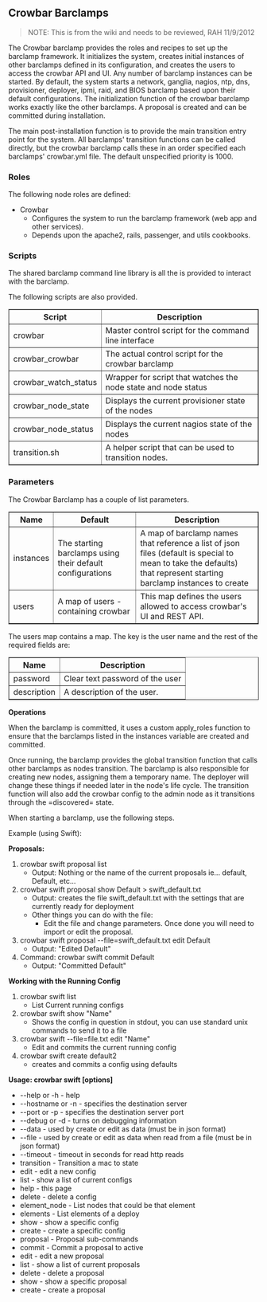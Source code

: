 ## Crowbar Barclamps

> NOTE: This is from the wiki and needs to be reviewed, RAH 11/9/2012

The Crowbar barclamp provides the roles and recipes to set up the barclamp framework.
It initializes the system, creates initial instances of other barclamps defined in its configuration, and creates the users to access the crowbar API and UI. Any number of barclamp instances can be started. By default, the system starts a network, ganglia, nagios, ntp, dns, provisioner, deployer, ipmi, raid, and BIOS barclamp based upon their default configurations. The initialization function of the crowbar barclamp works exactly like the other barclamps. A proposal is created and can be committed during installation.

The main post-installation function is to provide the main transition entry point for the system. All barclamps' transition functions can be called directly, but the crowbar barclamp calls these in an order specified each barclamps' crowbar.yml file. The default unspecified priority is 1000. 

### Roles

The following node roles are defined:

   * Crowbar 
      * Configures the system to run the barclamp framework (web app and other services).
      * Depends upon the apache2, rails, passenger, and utils cookbooks.

### Scripts

The shared barclamp command line library is all the is provided to interact with the barclamp.

The following scripts are also provided.

<table border=1>
  <tr><th>Script</th><th>Description</td></tr>
  <tr>
    <td>crowbar</td>
    <td>Master control script for the command line interface</td></tr>
  <tr>
    <td>crowbar_crowbar</td>
    <td>The actual control script for the crowbar barclamp</td></tr>
  <tr>
    <td>crowbar_watch_status</td>
    <td>Wrapper for script that watches the node state and node status</td></tr>
  <tr>
    <td>crowbar_node_state</td>
    <td>Displays the current provisioner state of the nodes</td></tr>
  <tr>
    <td>crowbar_node_status</td>
    <td>Displays the current nagios state of the nodes</td></tr>
  <tr>
    <td>transition.sh</td>
    <td>A helper script that can be used to transition nodes.</td></tr>
</table>

### Parameters

The Crowbar Barclamp has a couple of list parameters.

<table border=1>
  <tr><th>Name</th><th>Default</th><th>Description</th></tr>
  <tr><td>instances</td><td>The starting barclamps using their default configurations</td><td>A map of barclamp names that reference a list of json files (default is special to mean to take the defaults) that represent starting barclamp instances to create</td></tr>
  <tr><td>users</td><td>A map of users - containing crowbar</td><td>This map defines the users allowed to access crowbar's UI and REST API.</td></tr>
</table>

The users map contains a map. The key is the user name and the rest of the required fields are:

<table border=1>
  <tr><th>Name</th><th>Description</th></tr>
  <tr><td>password</td><td>Clear text password of the user</td></tr>
  <tr><td>description</td><td>A description of the user.</td></tr>
</table>

**Operations**

When the barclamp is committed, it uses a custom apply_roles function to ensure that the barclamps listed in the instances variable are created and committed.

Once running, the barclamp provides the global transition function that calls other barclamps as nodes transition. The barclamp is also responsible for creating new nodes, assigning them a temporary name. The deployer will change these things if needed later in the node's life cycle. The transition function will also add the crowbar config to the admin node as it transitions through the =discovered= state.

When starting a barclamp, use the following steps.

Example (using Swift):

**Proposals:**

   1. crowbar swift proposal list 
      - Output: Nothing or the name of the current proposals ie... default, Default, etc...
   2. crowbar swift proposal show Default &gt; swift_default.txt 
      - Output: creates the file swift_default.txt with the settings that are currently ready for deployment
      - Other things you can do with the file: 
         + Edit the file and change parameters. Once done you will need to import or edit the proposal.
   3. crowbar swift proposal --file=swift_default.txt edit Default 
      - Output: "Edited Default"
   4. Command: crowbar swift commit Default 
      - Output: "Committed Default"

**Working with the Running Config**

   1. crowbar swift list 
      - List Current running configs
   2. crowbar swift show "Name" 
      - Shows the config in question in stdout, you can use standard unix commands to send it to a file
   3. crowbar swift --file=file.txt edit "Name" 
      - Edit and commits the current running config
   4. crowbar swift create default2 
      - creates and commits a config using defaults

**Usage: crowbar swift [options] <subcommands>**

* --help or -h - help
* --hostname <name or ip> or -n <name or ip> - specifies the destination server
* --port <port> or -p <port> - specifies the destination server port
* --debug or -d - turns on debugging information
* --data <data> - used by create or edit as data (must be in json format)
* --file <file> - used by create or edit as data when read from a file (must be in json format)
* --timeout <seconds> - timeout in seconds for read http reads
* transition <name> <mac> <state> - Transition a mac to state
* edit <name> - edit a new config
* list - show a list of current configs
* help - this page
* delete <name> - delete a config
* element_node <name> - List nodes that could be that element
* elements - List elements of a deploy
* show <name> - show a specific config
* create <name> - create a specific config
* proposal - Proposal sub-commands
* commit <name> - Commit a proposal to active
* edit <name> - edit a new proposal
* list - show a list of current proposals
* delete <name> - delete a proposal
* show <name> - show a specific proposal
* create <name> - create a proposal 